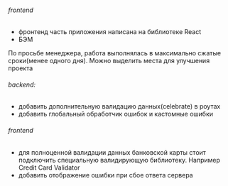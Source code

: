 ###### frontend
* фронтенд часть приложения написана на библиотеке React
* БЭМ

По просьбе менеджера, работа выполнялась в максимально сжатые сроки(менее одного дня). Можно выделить места для улучшения проекта
###### backend:
* добавить дополнительную валидацию данных(celebrate) в роутах
* добавить глобальный обработчик ошибок и кастомные ошибки
###### frontend
* для полноценной валидации данных банковской карты стоит подключить специальную валидирующую библиотеку. Например Credit Card Validator
* добавить отображение ошибки при сбое ответа сервера